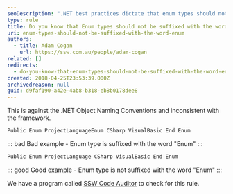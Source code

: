 ```yaml
---
seoDescription: ".NET best practices dictate that enum types should not be suffixed with the word "Enum"."
type: rule
title: Do you know that Enum types should not be suffixed with the word "Enum"?
uri: enum-types-should-not-be-suffixed-with-the-word-enum
authors:
  - title: Adam Cogan
    url: https://ssw.com.au/people/adam-cogan
related: []
redirects:
  - do-you-know-that-enum-types-should-not-be-suffixed-with-the-word-enum
created: 2018-04-25T23:53:39.000Z
archivedreason: null
guid: d9faf190-a42e-4ab8-b318-eb8b0178dee8
---
```

This is against the .NET Object Naming Conventions and inconsistent with the framework.

<!--endintro-->

```csharp
Public Enum ProjectLanguageEnum CSharp VisualBasic End Enum
```

::: bad
Bad example - Enum type is suffixed with the word "Enum" 
:::

```csharp
Public Enum ProjectLanguage CSharp VisualBasic End Enum
```

::: good
Good example - Enum type is not suffixed with the word "Enum" 
:::

We have a program called [SSW Code Auditor](https://www.ssw.com.au/ssw/CodeAuditor/) to check for this rule.
